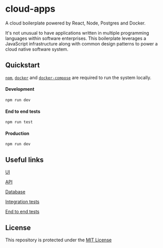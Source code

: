 # cloud-apps

A cloud boilerplate powered by React, Node, Postgres and Docker.    

It's not unusual to have applications written in multiple programming languages within software enterprises. This boilerplate leverages a JavaScript infrastructure along with common design
 patterns to power a cloud native software system.  
  
## Quickstart

[`npm`](https://www.npmjs.com/), [`docker`](https://www.docker.com/) and [`docker-compose`](https://docs.docker.com/compose/) are required to run the system locally.
        
#### Development        
 `npm run dev`            

#### End to end tests  
  `npm run test`  
  
#### Production        
 `npm run dev`   

## Useful links

[UI](https://github.com/escobard/cloud-apps/blob/master/client/ui)

[API](https://github.com/escobard/cloud-apps/blob/master/server/api)

[Database](https://github.com/escobard/cloud-apps/tree/master/server/postgres)

[Integration tests](https://github.com/escobard/cloud-apps/tree/master/server/tests)

[End to end tests](https://github.com/escobard/cloud-apps/tree/master/client/tests)

## License

This repository is protected under the [MIT License](https://choosealicense.com/licenses/mit/)
